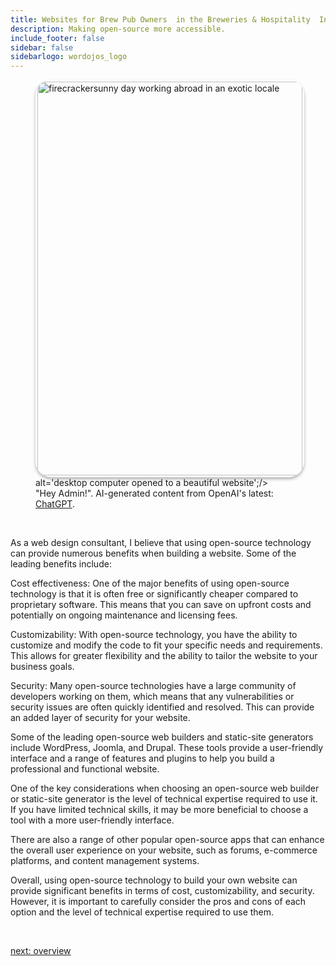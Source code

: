 ```yaml
---
title: Websites for Brew Pub Owners  in the Breweries & Hospitality  Industry
description: Making open-source more accessible.
include_footer: false
sidebar: false
sidebarlogo: wordojos_logo
---
```

<figure>
    <img src='/uploads/website.jpg' style="width: 100%;height: 630px;padding: 3px; box-shadow: 0 3px 5px rgba(0,0,0,.3);border-radius: 25px;overflow: hidden;border: none;" align="middle"; alt='firecrackersunny day working abroad in an exotic locale';/> alt='desktop computer opened to a beautiful website';/>
    <figcaption>"Hey Admin!".  AI-generated content from OpenAI's latest: <a href="https://openai.com/blog/chatgpt/" >ChatGPT</a>.</figcaption>
</figure>
<br>
<p>
As a web design consultant, I believe that using open-source technology can provide numerous benefits when building a website. Some of the leading benefits include:

Cost effectiveness: One of the major benefits of using open-source technology is that it is often free or significantly cheaper compared to proprietary software. This means that you can save on upfront costs and potentially on ongoing maintenance and licensing fees.

Customizability: With open-source technology, you have the ability to customize and modify the code to fit your specific needs and requirements. This allows for greater flexibility and the ability to tailor the website to your business goals.

Security: Many open-source technologies have a large community of developers working on them, which means that any vulnerabilities or security issues are often quickly identified and resolved. This can provide an added layer of security for your website.

Some of the leading open-source web builders and static-site generators include WordPress, Joomla, and Drupal. These tools provide a user-friendly interface and a range of features and plugins to help you build a professional and functional website.

One of the key considerations when choosing an open-source web builder or static-site generator is the level of technical expertise required to use it. If you have limited technical skills, it may be more beneficial to choose a tool with a more user-friendly interface.

There are also a range of other popular open-source apps that can enhance the overall user experience on your website, such as forums, e-commerce platforms, and content management systems.

Overall, using open-source technology to build your own website can provide significant benefits in terms of cost, customizability, and security. However, it is important to carefully consider the pros and cons of each option and the level of technical expertise required to use them.

<br>

<a href="https://workdojos.com/brewpub/overview">next: overview</a>
<br>
<br>
</p>
